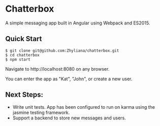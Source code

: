 # Chatterbox

A simple messaging app built in Angular using Webpack and ES2015.

## Quick Start

```shell
$ git clone git@github.com:Zhyliana/chatterbox.git
$ cd chatterbox
$ npm start
```

Navigate to http://localhost:8080 on any browser.

You can enter the app as "Kat", "John", or create a new user.

## Next Steps:
- Write unit tests. App has been configured to run on karma using the jasmine testing framework.
- Support a backend to store new messages and users.
